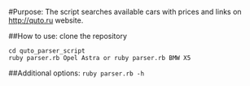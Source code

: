 #Purpose: 
The script searches available cars with prices and links on http://quto.ru website.

##How to use:
clone the repository
```
cd quto_parser_script
ruby parser.rb Opel Astra or ruby parser.rb BMW X5
```
##Additional options:
`ruby parser.rb -h`
